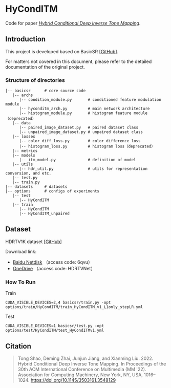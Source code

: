 # HyCondITM

Code for paper *[Hybrid Conditional Deep Inverse Tone Mapping](https://dl.acm.org/doi/abs/10.1145/3503161.3548129)*.


## Introduction

This project is developed based on BasicSR \[[GitHub](https://github.com/xinntao/BasicSR)\].

For matters not covered in this document, please refer to the detailed documentation of the original project.


### Structure of directories
```
|-- basicsr      # core source code
   |-- archs
      |-- condition_module.py       # conditioned feature modulation module
      |-- hyconditm_arch.py         # main network architecture
      |-- histogram_module.py       # histogram feature module（deprecated）
   |-- data
      |-- paired_image_dataset.py   # paired dataset class
      |-- unpaired_image_dataset.py # unpaired dataset class
   |-- losses
      |-- color_diff_loss.py        # color difference loss
      |-- histogram_loss.py         # histogram loss（deprecated）
   |-- metrics
   |-- models
      |-- itm_model.py              # definition of model
   |-- utils
      |-- hdr_util.py               # utils for representation conversion, and etc.
   |-- test.py
   |-- train.py
|-- datasets     # datasets
|-- options      # configs of experiments
   |-- test
      |-- HyCondITM
   |-- train
      |-- HyCondITM
      |-- HyCondITM_unpaired
```


## Dataset

HDRTV1K dataset \[[GitHub](https://github.com/chxy95/HDRTVNet)\]

Download link:

- [Baidu Netdisk](https://pan.baidu.com/s/1TwXnBzeV6TlD3zPvuEo8IQ) （access code: 6qvu）
- [OneDrive](https://uofmacau-my.sharepoint.com/:f:/g/personal/yc17494_umac_mo/Ep6XPVP9XX9HrZDUR9SmjdkB-t1NSAddMIoX3iJmGwqW-Q?e=dNODeW) （access code: HDRTVNet）


### How To Run

Train

```shell
CUDA_VISIBLE_DEVICES=2,4 basicsr/train.py -opt options/train/HyCondITM/train_HyCondITM_v1_L1only_stepLR.yml
```

Test

```shell
CUDA_VISIBLE_DEVICES=1 basicsr/test.py -opt options/test/HyCondITM/test_HyCondITMv1.yml
```


## Citation

> Tong Shao, Deming Zhai, Junjun Jiang, and Xianming Liu. 2022. Hybrid Conditional Deep Inverse Tone Mapping. In Proceedings of the 30th ACM International Conference on Multimedia (MM '22). Association for Computing Machinery, New York, NY, USA, 1016–1024. https://doi.org/10.1145/3503161.3548129